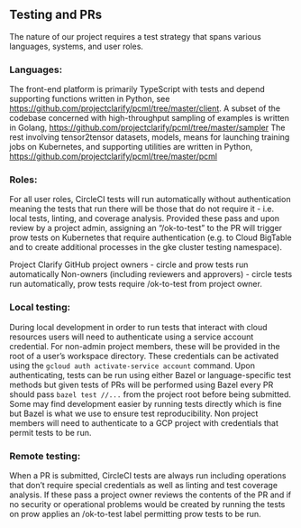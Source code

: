 ## Testing and PRs

The nature of our project requires a test strategy that spans various languages, systems, and user roles.

### Languages:

The front-end platform is primarily TypeScript with tests and depend supporting functions written in Python, see https://github.com/projectclarify/pcml/tree/master/client.
A subset of the codebase concerned with high-throughput sampling of examples is written in Golang, https://github.com/projectclarify/pcml/tree/master/sampler
The rest involving tensor2tensor datasets, models, means for launching training jobs on Kubernetes, and supporting utilities are written in Python, https://github.com/projectclarify/pcml/tree/master/pcml

### Roles:

For all user roles, CircleCI tests will run automatically without authentication meaning the tests that run there will be those that do not require it - i.e. local tests, linting, and coverage analysis. Provided these pass and upon review by a project admin, assigning an “/ok-to-test” to the PR will trigger prow tests on Kubernetes that require authentication (e.g. to Cloud BigTable and to create additional processes in the gke cluster testing namespace). 

Project Clarify GitHub project owners - circle and prow tests run automatically
Non-owners (including reviewers and approvers) - circle tests run automatically, prow tests require /ok-to-test from project owner.

### Local testing:

During local development in order to run tests that interact with cloud resources users will need to authenticate using a service account credential. For non-admin project members, these will be provided in the root of a user’s workspace directory. These credentials can be activated using the `gcloud auth activate-service account` command. Upon authenticating, tests can be run using either Bazel or language-specific test methods but given tests of PRs will be performed using Bazel every PR should pass `bazel test //...` from the project root before being submitted. Some may find development easier by running tests directly which is fine but Bazel is what we use to ensure test reproducibility. Non project members will need to authenticate to a GCP project with credentials that permit tests to be run.

### Remote testing:

When a PR is submitted, CircleCI tests are always run including operations that don’t require special credentials as well as linting and test coverage analysis. If these pass a project owner reviews the contents of the PR and if no security or operational problems would be created by running the tests on prow applies an /ok-to-test label permitting prow tests to be run.

